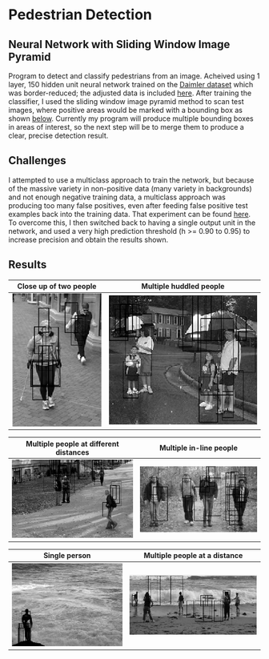 # Pedestrian Detection
## Neural Network with Sliding Window Image Pyramid

Program to detect and classify pedestrians from an image. Acheived using 1 layer, 150 hidden unit neural network trained on the [Daimler dataset](http://www.gavrila.net/Datasets/Daimler_Pedestrian_Benchmark_D/Daimler_Pedestrian_Segmentatio/daimler_pedestrian_segmentatio.html) which was border-reduced; the adjusted data is included [here](https://github.com/rachelang/pedestrianDetection/tree/master/data). After training the classifier, I used the sliding window image pyramid method to scan test images, where positive areas would be marked with a bounding box as shown [below](#results). Currently my program will produce multiple bounding boxes in areas of interest, so the next step will be to merge them to produce a clear, precise detection result.

## Challenges
I attempted to use a multiclass approach to train the network, but because of the massive variety in non-positive data (many variety in backgrounds) and not enough negative training data, a multiclass approach was producing too many false positives, even after feeding false positive test examples back into the training data. That experiment can be found [here](https://github.com/rachelang/pedestrianDetection-variationMultiClass). To overcome this, I then switched back to having a single output unit in the network, and used a very high prediction threshold (h >= 0.90 to 0.95) to increase precision and obtain the results shown.

<a name="results"></a>
## Results
Close up of two people        |  Multiple huddled people
:----------------------------:|:-------------------------:
![closeUp](https://github.com/rachelang/pedestrianDetection/blob/master/borderedImages/closeUp.PNG) | ![closeUpDifferentDistance](https://github.com/rachelang/pedestrianDetection/blob/master/borderedImages/closeUpDifferentDistance.png)

Multiple people at different distances |  Multiple in-line people
:-------------------------------------:|:-------------------------:
![differentDistance](https://github.com/rachelang/pedestrianDetection/blob/master/borderedImages/differentDistance.jpg) | ![inLine](https://github.com/rachelang/pedestrianDetection/blob/master/borderedImages/inLine.png)

Single person       |  Multiple people at a distance
:------------------:|:-------------------------:
![onePersonLightBackground](https://github.com/rachelang/pedestrianDetection/blob/master/borderedImages/onePersonLightBackground.PNG) | ![multiplePeople](https://github.com/rachelang/pedestrianDetection/blob/master/borderedImages/multiplePeople.PNG)
